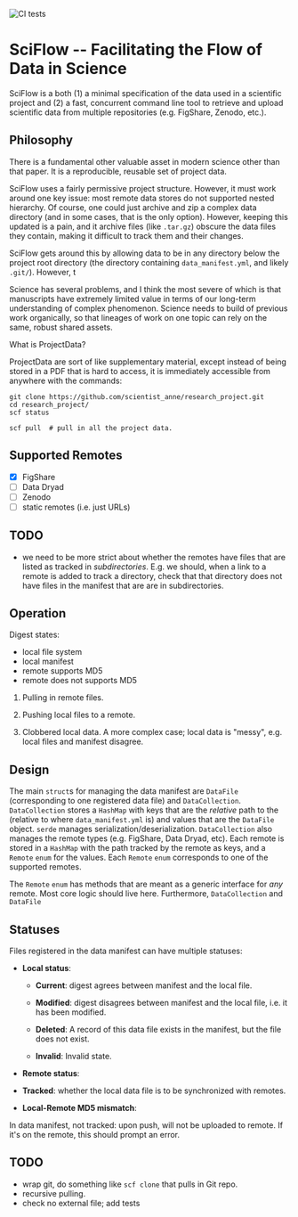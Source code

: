 ![CI tests](https://github.com/vsbuffalo/sciflow/workflows/CI/badge.svg)

# SciFlow -- Facilitating the Flow of Data in Science

SciFlow is a both (1) a minimal specification of the data used in a scientific
project and (2) a fast, concurrent command line tool to retrieve and upload
scientific data from multiple repositories (e.g. FigShare, Zenodo, etc.).

## Philosophy 

There is a fundamental other valuable asset in modern science other than that
paper. It is a reproducible, reusable set of project data.

SciFlow uses a fairly permissive project structure. However, it must 
work around one key issue: most remote data stores do not supported
nested hierarchy. Of course, one could just archive and zip a complex 
data directory (and in some cases, that is the only option). However,
keeping this updated is a pain, and it archive files (like `.tar.gz`)
obscure the data files they contain, making it difficult to track
them and their changes.

SciFlow gets around this by allowing data to be in any directory below the
project root directory (the directory containing `data_manifest.yml`, and
likely `.git/`). However, t



Science has several problems, and I think the most severe of which is that
manuscripts have extremely limited value in terms of our long-term
understanding of complex phenomenon. Science needs to build of previous work
organically, so that lineages of work on one topic can rely on the same,
robust shared assets.

What is ProjectData? 

ProjectData are sort of like supplementary material, except instead of being
stored in a PDF that is hard to access, it is immediately accessible from
anywhere with the commands:

    git clone https://github.com/scientist_anne/research_project.git
    cd research_project/
    scf status

    scf pull  # pull in all the project data.


## Supported Remotes

 - [x] FigShare
 - [ ] Data Dryad
 - [ ] Zenodo
 - [ ] static remotes (i.e. just URLs)

## TODO 

 - we need to be more strict about whether the remotes have files that 
   are listed as tracked in *subdirectories*. E.g. we should, when a 
   link to a remote is added to track a directory, check that that
   directory does not have files in the manifest that are are in 
   subdirectories.

## Operation

Digest states:

 - local file system
 - local manifest
 - remote supports MD5 
 - remote does not supports MD5 

1. Pulling in remote files.

2. Pushing local files to a remote.

3. Clobbered local data. A more complex case; local data is "messy", e.g. local
   files and manifest disagree. 






## Design

The main `struct`s for managing the data manifest are `DataFile` (corresponding
to one registered data file) and `DataCollection`. `DataCollection` stores a
`HashMap` with keys that are the *relative* path to the (relative to where
`data_manifest.yml` is) and values that are the `DataFile` object. `serde`
manages serialization/deserialization. `DataCollection` also manages the remote
types (e.g. FigShare, Data Dryad, etc). Each remote is stored in a `HashMap`
with the path tracked by the remote as keys, and a `Remote` `enum` for the
values. Each `Remote` `enum` corresponds to one of the supported remotes.

The `Remote` `enum` has methods that are meant as a generic interface for *any*
remote. Most core logic should live here. Furthermore, `DataCollection` and `DataFile`


## Statuses

Files registered in the data manifest can have multiple statuses: 

 - **Local status**: 
   - **Current**: digest agrees between manifest and the local file.

   - **Modified**: digest disagrees between manifest and the local file, i.e.
     it has been modified.
      
   - **Deleted**: A record of this data file exists in the manifest, but the
     file does not exist.

   - **Invalid**: Invalid state.

 - **Remote status**: 


 - **Tracked**: whether the local data file is to be synchronized with remotes.

 - **Local-Remote MD5 mismatch**: 

In data manifest, not tracked: upon push, will not be uploaded to remote. If
it's on the remote, this should prompt an error.






## TODO

 - wrap git, do something like `scf clone` that pulls in Git repo.
 - recursive pulling.
 - check no external file; add tests


